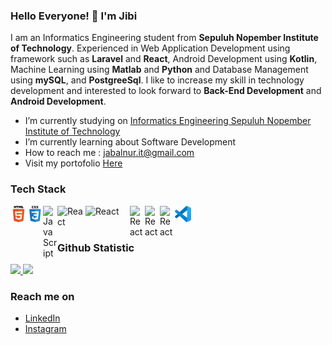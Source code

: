 ### Hello Everyone! 👋 I'm Jibi

I am an Informatics Engineering student from **Sepuluh Nopember Institute of Technology**. Experienced in Web Application Development using framework such as **Laravel** and **React**, Android Development using **Kotlin**, Machine Learning using **Matlab** and **Python** and Database Management using **mySQL**, and **PostgreeSql**. I like to increase my skill in technology development and interested to look forward to **Back-End Development** and **Android Development**.

- I’m currently studying on <a href="https://www.its.ac.id/id/beranda/" target="_blank" rel="noopener noreferrer">Informatics Engineering Sepuluh Nopember Institute of Technology</a>
- I’m currently learning about Software Development
- How to reach me : jabalnur.it@gmail.com
- Visit my portofolio <a href="https://jabalnurit.github.io/">Here</a>

### Tech Stack

<a href="https://www.w3.org/html/" target="_blank"><img align="left" alt="HTML5" width="26px" src="https://raw.githubusercontent.com/github/explore/80688e429a7d4ef2fca1e82350fe8e3517d3494d/topics/html/html.png" /></a>
<a href="https://www.w3schools.com/css/" target="_blank"><img align="left" alt="CSS3" width="26px" src="https://raw.githubusercontent.com/github/explore/80688e429a7d4ef2fca1e82350fe8e3517d3494d/topics/css/css.png" /></a>
<a href="#"><img align="left" alt="JavaScript" title="JavaScript" width="23x" src="https://upload.wikimedia.org/wikipedia/commons/9/99/Unofficial_JavaScript_logo_2.svg" /></a>
<a href="https://www.php.net/"><img align="left" alt="React" title="PHP" width="45px" src="https://upload.wikimedia.org/wikipedia/commons/2/27/PHP-logo.svg" /></a>
<a href="https://www.php.net/"><img align="left" alt="React" title="PHP" width="71px" src="https://laravel.com/img/logotype.min.svg" /></a>
<a href="https://www.php.net/"><img align="left" alt="React" title="kotlin" width="24px" src="https://upload.wikimedia.org/wikipedia/commons/thumb/7/74/Kotlin_Icon.png/600px-Kotlin_Icon.png" /></a>
<a href="https://www.php.net/"><img align="left" alt="React" title="kotlin" width="24px" src="https://upload.wikimedia.org/wikipedia/commons/thumb/2/21/Matlab_Logo.png/667px-Matlab_Logo.png?20170128174110" /></a>
<a href="https://www.php.net/"><img align="left" alt="React" title="kotlin" width="24px" src="https://upload.wikimedia.org/wikipedia/commons/thumb/1/18/ISO_C%2B%2B_Logo.svg/120px-ISO_C%2B%2B_Logo.svg.png" /></a>
<img align="left" alt="Visual Studio Code" width="26px" src="https://raw.githubusercontent.com/github/explore/80688e429a7d4ef2fca1e82350fe8e3517d3494d/topics/visual-studio-code/visual-studio-code.png" />

<br>
<br>

### Github Statistic

<p align="left">
<a href="https://github.com/jabalnurit">
  <img height="180em" src="https://github-readme-stats-eight-theta.vercel.app/api?username=jabalnurit&show_icons=true&theme=algolia&include_all_commits=true&count_private=true"/>
  <img height="180em" src="https://github-readme-stats-eight-theta.vercel.app/api/top-langs/?username=jabalnurit&layout=compact&langs_count=8&theme=algolia"/>
</a>
</p>

### Reach me on

- <a href="https://linkedin.com/in/jabalnur">LinkedIn</a>
- <a href="https://instagram.com/jibi.bm2">Instagram</a>
